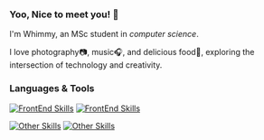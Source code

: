 ### Yoo, Nice to meet you! 👋

I'm Whimmy, an MSc student in *computer science*. 

I love photography📷, music🎧, and delicious food🍜, exploring the intersection of technology and creativity.

<!-- [![GitHub](https://img.shields.io/badge/dynamic/json?logo=github&label=GitHub&labelColor=495867&color=495867&query=%24.data.totalSubs&url=https%3A%2F%2Fapi.spencerwoo.com%2Fsubstats%2F%3Fsource%3Dgithub%26queryKey%3DWhimmey&style=flat-square)](https://github.com/Whimmey) -->

### Languages & Tools
[![FrontEnd Skills](https://skillicons.dev/icons?i=html,css,js,ts,python,java)](https://skillicons.dev)
[![FrontEnd Skills](https://skillicons.dev/icons?i=nodejs,webpack,vue,vite)](https://skillicons.dev)

[![Other Skills](https://skillicons.dev/icons?i=tensorflow,pytorch)](https://skillicons.dev)
[![Other Skills](https://skillicons.dev/icons?i=ps,pr)](https://skillicons.dev)

<!-- ![Whimmey's GitHub stats](https://github-readme-stats.vercel.app/api?username=Whimmey&show_icons=true&theme=tokyonight) -->
